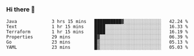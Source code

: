 ### Hi there 👋


<!--START_SECTION:waka-->

```text
Java             3 hrs 15 mins   ██████████▓░░░░░░░░░░░░░░   42.24 %
Text             1 hr 15 mins    ████░░░░░░░░░░░░░░░░░░░░░   16.33 %
Terraform        1 hr 15 mins    ████░░░░░░░░░░░░░░░░░░░░░   16.19 %
Properties       29 mins         █▓░░░░░░░░░░░░░░░░░░░░░░░   06.39 %
Go               23 mins         █▒░░░░░░░░░░░░░░░░░░░░░░░   05.13 %
YAML             23 mins         █▒░░░░░░░░░░░░░░░░░░░░░░░   05.03 %
```

<!--END_SECTION:waka-->

<!--
**ssrahul96/ssrahul96** is a ✨ _special_ ✨ repository because its `README.md` (this file) appears on your GitHub profile.

Here are some ideas to get you started:

- 🔭 I’m currently working on ...
- 🌱 I’m currently learning ...
- 👯 I’m looking to collaborate on ...
- 🤔 I’m looking for help with ...
- 💬 Ask me about ...
- 📫 How to reach me: ...
- 😄 Pronouns: ...
- ⚡ Fun fact: ...
-->

